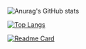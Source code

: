 ![Anurag's GitHub stats](https://github-readme-stats.vercel.app/api?username=sk-chanch&theme=radical&hide=contribs,prs)

[![Top Langs](https://github-readme-stats.vercel.app/api/top-langs/?username=sk-chanch&layout=compact&hide=objective-c,java)](https://github.com/anuraghazra/github-readme-stats)

[![Readme Card](https://github-readme-stats.vercel.app/api/pin/?username=sk-chanch&repo=RxHubConnection)](https://github.com/anuraghazra/github-readme-stats)

<!--
**sk-chanch/sk-chanch** is a ✨ _special_ ✨ repository because its `README.md` (this file) appears on your GitHub profile.

Here are some ideas to get you started:

- 🔭 I’m currently working on ...
- 🌱 I’m currently learning ...
- 👯 I’m looking to collaborate on ...
- 🤔 I’m looking for help with ...
- 💬 Ask me about ...
- 📫 How to reach me: ...
- 😄 Pronouns: ...
- ⚡ Fun fact: ...
-->
